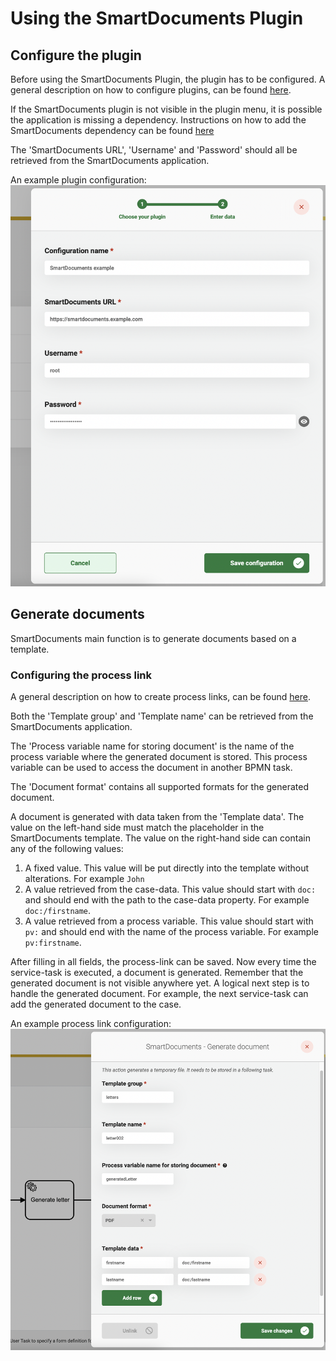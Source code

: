 # Using the SmartDocuments Plugin

## Configure the plugin

Before using the SmartDocuments Plugin, the plugin has to be configured. A general description on how to configure
plugins, can be found [here](../configure-plugin.md).

If the SmartDocuments plugin is not visible in the plugin menu, it is possible the application is missing a dependency.
Instructions on how to add the SmartDocuments dependency can be
found [here](../../../valtimo-implementation/modules/smartdocuments.md)

The 'SmartDocuments URL', 'Username' and 'Password' should all be retrieved from the SmartDocuments application.

An example plugin configuration:
![example plugin configuration](img/configure-plugin.png)

## Generate documents

SmartDocuments main function is to generate documents based on a template.

### Configuring the process link

A general description on how to create process links, can be found [here](../create-process-link.md).

Both the 'Template group' and 'Template name' can be retrieved from the SmartDocuments application.

The 'Process variable name for storing document' is the name of the process variable where the generated document is
stored. This process variable can be used to access the document in another BPMN task.

The 'Document format' contains all supported formats for the generated document.

A document is generated with data taken from the 'Template data'. The value on the left-hand side must match the
placeholder in the SmartDocuments template. The value on the right-hand side can contain any of the following values:

1. A fixed value. This value will be put directly into the template without alterations. For example `John`
2. A value retrieved from the case-data. This value should start with `doc:` and should end with the path to the
   case-data property. For example `doc:/firstname`.
3. A value retrieved from a process variable. This value should start with `pv:` and should end with the name of the
   process variable. For example `pv:firstname`.

After filling in all fields, the process-link can be saved. Now every time the service-task is executed, a document is
generated. Remember that the generated document is not visible anywhere yet. A logical next step is to handle the
generated document. For example, the next service-task can add the generated document to the case.

An example process link configuration:
![Generate document process link](img/generate-document-process-link.png)
